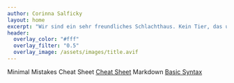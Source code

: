 ```yaml
---
author: Corinna Salficky
layout: home
excerpt: "Wir sind ein sehr freundliches Schlachthaus. Kein Tier, das unsere Ordination betritt wird sie lebend wieder verlassen. Dafür stehe ich mit meinem Namen."
header:
  overlay_color: "#fff"
  overlay_filter: "0.5"
  overlay_image: /assets/images/title.avif
---
```


Minimal Mistakes Cheat Sheet [Cheat Sheet](https://www.fabriziomusacchio.com/blog/2021-08-11-Minimal_Mistakes_Cheat_Sheet/)
Markdown [Basic Syntax](https://www.markdownguide.org/basic-syntax/)